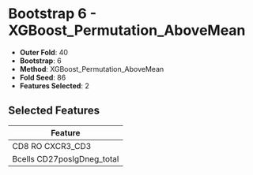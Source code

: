 # Bootstrap 6 - XGBoost_Permutation_AboveMean

- **Outer Fold**: 40
- **Bootstrap**: 6
- **Method**: XGBoost_Permutation_AboveMean
- **Fold Seed**: 86
- **Features Selected**: 2

## Selected Features

| Feature |
|---------|
| CD8 RO CXCR3_CD3 |
| Bcells CD27posIgDneg_total |
